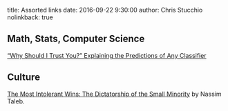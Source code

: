 title: Assorted links
date: 2016-09-22 9:30:00
author: Chris Stucchio
nolinkback: true

## Math, Stats, Computer Science

[“Why Should I Trust You?” Explaining the Predictions of Any Classifier](https://arxiv.org/pdf/1602.04938.pdf)

## Culture

[The Most Intolerant Wins: The Dictatorship of the Small Minority](https://medium.com/@nntaled/the-most-intolerant-wins-the-dictatorship-of-the-small-minority-3f1f83ce4e15#.bqg1659rq) by Nassim Taleb.
